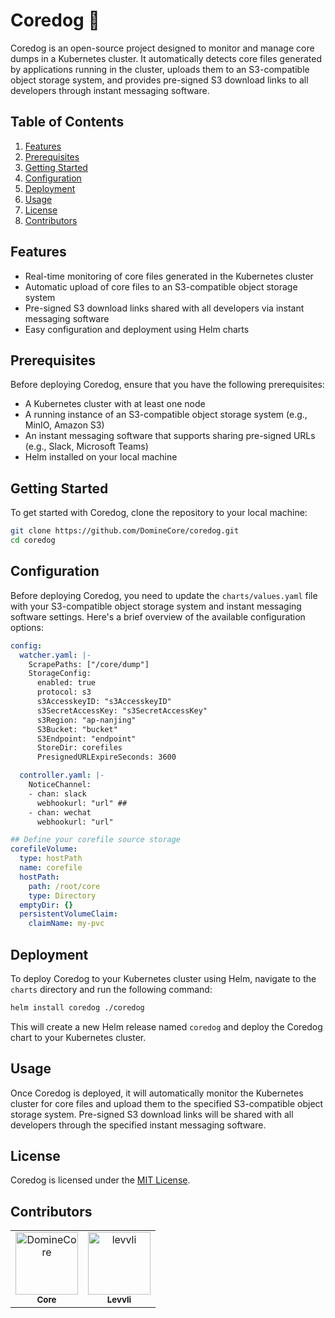 # Coredog 🐶

Coredog is an open-source project designed to monitor and manage core dumps in a Kubernetes cluster. It automatically detects core files generated by applications running in the cluster, uploads them to an S3-compatible object storage system, and provides pre-signed S3 download links to all developers through instant messaging software.

## Table of Contents

1. [Features](#features)
2. [Prerequisites](#prerequisites)
3. [Getting Started](#getting-started)
4. [Configuration](#configuration)
5. [Deployment](#deployment)
6. [Usage](#usage)
7. [License](#license)
8. [Contributors](#Contributors)

## Features

- Real-time monitoring of core files generated in the Kubernetes cluster
- Automatic upload of core files to an S3-compatible object storage system
- Pre-signed S3 download links shared with all developers via instant messaging software
- Easy configuration and deployment using Helm charts

## Prerequisites

Before deploying Coredog, ensure that you have the following prerequisites:

- A Kubernetes cluster with at least one node
- A running instance of an S3-compatible object storage system (e.g., MinIO, Amazon S3)
- An instant messaging software that supports sharing pre-signed URLs (e.g., Slack, Microsoft Teams)
- Helm installed on your local machine

## Getting Started

To get started with Coredog, clone the repository to your local machine:

```bash
git clone https://github.com/DomineCore/coredog.git
cd coredog
```

## Configuration

Before deploying Coredog, you need to update the `charts/values.yaml` file with your S3-compatible object storage system and instant messaging software settings. Here's a brief overview of the available configuration options:

```yaml
config:
  watcher.yaml: |-
    ScrapePaths: ["/core/dump"]
    StorageConfig:
      enabled: true
      protocol: s3
      s3AccesskeyID: "s3AccesskeyID"
      s3SecretAccessKey: "s3SecretAccessKey"
      s3Region: "ap-nanjing"
      S3Bucket: "bucket"
      S3Endpoint: "endpoint"
      StoreDir: corefiles
      PresignedURLExpireSeconds: 3600

  controller.yaml: |-
    NoticeChannel:
    - chan: slack
      webhookurl: "url" ## 
    - chan: wechat
      webhookurl: "url"

## Define your corefile source storage
corefileVolume:
  type: hostPath
  name: corefile
  hostPath:
    path: /root/core
    type: Directory
  emptyDir: {}
  persistentVolumeClaim:
    claimName: my-pvc
```

## Deployment

To deploy Coredog to your Kubernetes cluster using Helm, navigate to the `charts` directory and run the following command:

```bash
helm install coredog ./coredog
```

This will create a new Helm release named `coredog` and deploy the Coredog chart to your Kubernetes cluster.

## Usage

Once Coredog is deployed, it will automatically monitor the Kubernetes cluster for core files and upload them to the specified S3-compatible object storage system. Pre-signed S3 download links will be shared with all developers through the specified instant messaging software.


## License

Coredog is licensed under the [MIT License](LICENSE).

## Contributors

<!-- readme: collaborators,contributors -start -->
<table>
<tr>
    <td align="center">
        <a href="https://github.com/DomineCore">
            <img src="https://avatars.githubusercontent.com/u/50765823?v=4" width="100;" alt="DomineCore"/>
            <br />
            <sub><b>Core</b></sub>
        </a>
    </td>
    <td align="center">
        <a href="https://github.com/levvli">
            <img src="https://avatars.githubusercontent.com/u/95063138?v=4" width="100;" alt="levvli"/>
            <br />
            <sub><b>Levvli</b></sub>
        </a>
    </td></tr>
</table>
<!-- readme: collaborators,contributors -end -->
